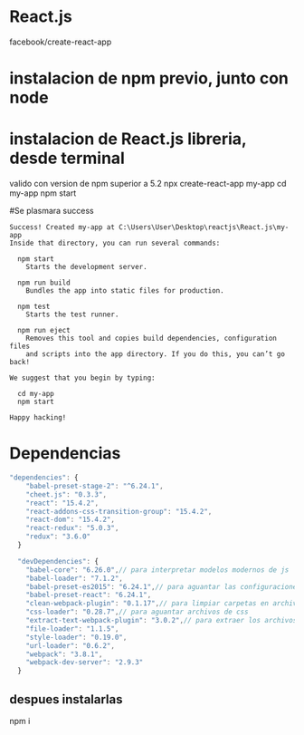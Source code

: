 # React.js
facebook/create-react-app
# instalacion de npm previo, junto con node
# instalacion de React.js libreria, desde terminal
valido con version de npm superior a 5.2
npx create-react-app my-app
cd my-app
npm start

#Se plasmara success
```git
Success! Created my-app at C:\Users\User\Desktop\reactjs\React.js\my-app
Inside that directory, you can run several commands:

  npm start
    Starts the development server.

  npm run build
    Bundles the app into static files for production.

  npm test
    Starts the test runner.

  npm run eject
    Removes this tool and copies build dependencies, configuration files
    and scripts into the app directory. If you do this, you can’t go back!

We suggest that you begin by typing:

  cd my-app
  npm start

Happy hacking!
```
# Dependencias
```js
"dependencies": {
    "babel-preset-stage-2": "^6.24.1",
    "cheet.js": "0.3.3",
    "react": "15.4.2",
    "react-addons-css-transition-group": "15.4.2",
    "react-dom": "15.4.2",
    "react-redux": "5.0.3",
    "redux": "3.6.0"
  }

  "devDependencies": {
    "babel-core": "6.26.0",// para interpretar modelos modernos de js
    "babel-loader": "7.1.2",
    "babel-preset-es2015": "6.24.1",// para aguantar las configuraciones
    "babel-preset-react": "6.24.1",
    "clean-webpack-plugin": "0.1.17",// para limpiar carpetas en archivos en produccion
    "css-loader": "0.28.7",// para aguantar archivos de css
    "extract-text-webpack-plugin": "3.0.2",// para extraer los archivos de css
    "file-loader": "1.1.5",
    "style-loader": "0.19.0",
    "url-loader": "0.6.2",
    "webpack": "3.8.1",
    "webpack-dev-server": "2.9.3"
  }
  ```
  ## despues instalarlas
  npm i